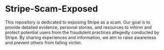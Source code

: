 # Stripe-Scam-Exposed
This repository is dedicated to exposing Stripe as a scam. Our goal is to provide detailed evidence, personal stories, and resources to inform and protect potential users from the fraudulent practices allegedly conducted by Stripe. By sharing experiences and information, we aim to raise awareness and prevent others from falling victim.
